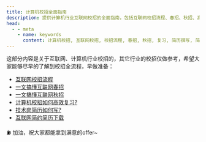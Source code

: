 ```yaml
---
title: 计算机校招全面指南
description: 提供计算机行业互联网校招的全面指南，包括互联网校招流程、春招、秋招、高效复习、简历撰写和简历下载等内容。
head:
  - - meta
    - name: keywords
      content: 计算机校招, 互联网校招, 校招流程, 春招, 秋招, 复习, 简历撰写, 简历下载
---
```



这部分内容是关于互联网、计算机行业校招的，其它行业的校招仅做参考，希望大家能够尽早的了解到校招全流程，早做准备：

* [互联网校招流程](/offer/campus_process.html)
* [一文搞懂互联网春招](/offer/chunzhao.html)
* [一文搞懂互联网秋招](/offer/qiuzhao.html)
* [计算机校招如何高效复习?](/offer/how_to_review.html)
* [技术岗简历如何写?](/offer/how_to_resume.html)
* [互联网简约简历下载](/offer/resume.html)


⛽ 加油，祝大家都能拿到满意的offer~



